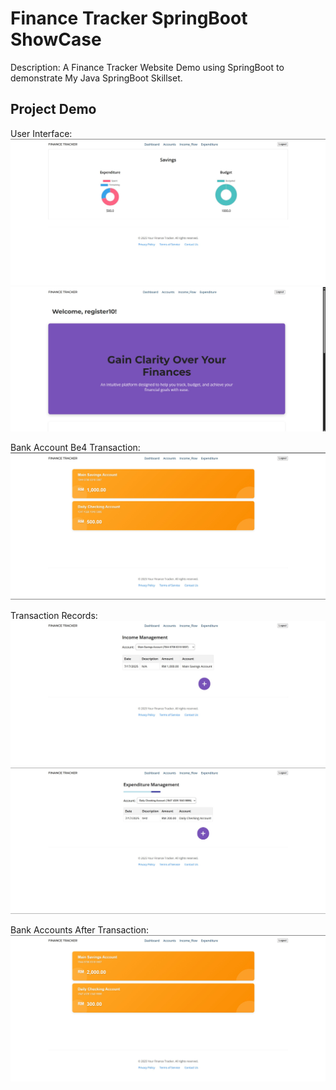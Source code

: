 # Finance Tracker SpringBoot ShowCase
Description: A Finance Tracker Website Demo using SpringBoot to demonstrate My Java SpringBoot Skillset.

## Project Demo
User Interface:
![User Dashboard](/Demo/FI_Dashboard.JPG)
![User Home](/Demo/FI_Home.JPG)

Bank Account Be4 Transaction:
![User Bank Acc Be4](/Demo/Acc_Be4.JPG)

Transaction Records:
![User Income](/Demo/FI_Income.JPG)
![User Expenditure](/Demo/FI_Exp.JPG)

Bank Accounts After Transaction:
![User Bank Acc After](/Demo/Acc_After.JPG)

